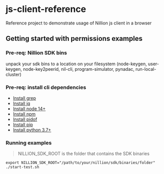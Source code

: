 # js-client-reference
Reference project to demonstrate usage of Nillion js client in a browser

## Getting started with permissions examples

### Pre-req: Nillion SDK bins

unpack your sdk bins to a location on your filesystem (node-keygen, user-keygen, node-key2peerid, nil-cli, program-simulator, pynadac, run-local-cluster)

### Pre-req: install cli dependencies

- [Install grep](https://command-not-found.com/grep)
- [Install jq](https://command-not-found.com/jq)
- [Install node 14+](https://command-not-found.com/node)
- [Install npm](https://command-not-found.com/npm)
- [Install pidof](https://command-not-found.com/pidof)
- [Install pip](https://command-not-found.com/pip)
- [Install python 3.7+](https://command-not-found.com/python)

### Running examples

> NILLION_SDK_ROOT is the folder that contains the SDK binaries 
```shell
export NILLION_SDK_ROOT="/path/to/your/nillion/sdk/binaries/folder"
./start-test.sh
```
